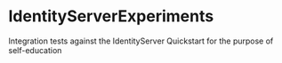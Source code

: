 # IdentityServerExperiments
Integration tests against the IdentityServer Quickstart for the purpose of self-education
